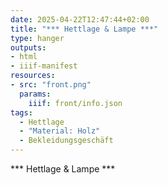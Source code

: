 ```yaml
---
date: 2025-04-22T12:47:44+02:00
title: "*** Hettlage & Lampe ***"
type: hanger
outputs:
- html
- iiif-manifest
resources:
- src: "front.png"
  params:
    iiif: front/info.json
tags:
  - Hettlage
  - "Material: Holz"
  - Bekleidungsgeschäft
---
```

\*\*\* Hettlage & Lampe \*\*\*
